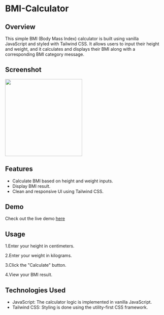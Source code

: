 # BMI-Calculator

## Overview
This simple BMI (Body Mass Index) calculator is built using vanilla JavaScript and styled with Tailwind CSS. It allows users to input their height and weight, and it calculates and displays their BMI along with a corresponding BMI category message.

## Screenshot
<img src="https://github.com/BanashreeAribenchi/BMI-Calculator/assets/132400958/457359cc-82cf-4d58-a5e8-9c62f0beecbc" width="250" height="250">

## Features
* Calculate BMI based on height and weight inputs.
* Display BMI result.
* Clean and responsive UI using Tailwind CSS.

## Demo
Check out the live demo [here](https://check-your-health-bmi.netlify.app/)

## Usage
1.Enter your height in centimeters.

2.Enter your weight in kilograms.

3.Click the "Calculate" button.

4.View your BMI result.

## Technologies Used
* JavaScript: The calculator logic is implemented in vanilla JavaScript.
* Tailwind CSS: Styling is done using the utility-first CSS framework.
